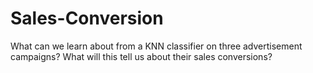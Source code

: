 # Sales-Conversion
What can we learn about from a KNN classifier on three advertisement campaigns? What will this tell us about their sales conversions?
